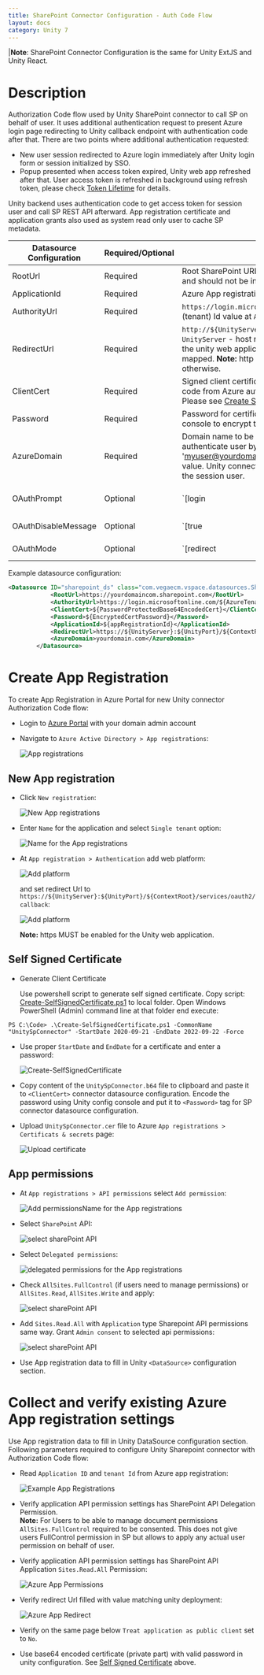 ```yaml
---
title: SharePoint Connector Configuration - Auth Code Flow
layout: docs
category: Unity 7
---
```

|**Note**: SharePoint Connector Configuration is the same for Unity ExtJS and Unity React.

# Description
Authorization Code flow used by Unity SharePoint connector to call SP on behalf of user. 
It uses additional authentication request to present Azure login page redirecting to Unity callback endpoint with authentication code after that.
There are two points where additional authentication requested:
 - New user session redirected to Azure login immediately after Unity login form or session initialized by SSO.  
 - Popup presented when access token expired, Unity web app refreshed after that. 
User access token is refreshed in background using refresh token, please check [Token Lifetime](https://docs.microsoft.com/en-us/azure/active-directory/develop/active-directory-configurable-token-lifetimes) for details. 

Unity backend uses authentication code to get access token for session user and call SP REST API afterward. 
App registration certificate and application grants also used as system read only user to cache SP metadata.  

 
 | Datasource Configuration | Required/Optional|Description | Example|
 |--------------------------|--------------------|-------------|--------|
 | RootUrl | Required| Root SharePoint URL. **Note:** site path configured at RepositoryDataProvider level and should not be included. | `<RootUrl>https://yourdomain.sharepoint.com</RootUrl>` |
 | ApplicationId | Required| Azure App registration applicationId (clientId) | `<ApplicationId>f1d7c8bc-6284-4db8-968f-e88a9bca70e1</ApplicationId>` |
 | AuthorityUrl | Required| `https://login.microsoftonline.com/${AzureTenantId}`. Please find Directory (tenant) Id value at `App registration` > `Overview` page | `<AuthorityUrl>https://login.microsoftonline.com/b128c161-3661-441c-8212-5116e40ef414</AuthorityUrl>` |
 | RedirectUrl | Required| `http://${UnityServer}:${UnityPort}/${ContextRoot}/services/oauth2/callback`. `UnityServer` - host name for the web unity application. `UnityPort` - port value for the unity web application. `ContextRoot` - server path unity web application mapped. **Note:** http could be only used for localhost, https MUST be used otherwise. | `<RedirectUrl>https://unity.server.com:9443/vu/services/oauth2/callback</RedirectUrl>` |
 | ClientCert | Required| Signed client certificate password protected. Certificate used to get access code from Azure authority url. It's also used to authenticate system user to SP. Please see [Create Self Signed Certificate](#self-signed-certificate) page for details | `<ClientCert>MIIKTQIBAz...=</ClientCert>` |
 | Password | Required| Password for certificate above. Should be stored encrypted (use Unity config console to encrypt the value)  | `<Password>...</Password>` |
 | AzureDomain| Required| Domain name to be added/replaced for Unity user session if container authenticate user by simple name. This map username like 'myuser' to 'myuser@yourdomain.com' known to Azure AD. **Note:** this is case sensitive value. Unity connector validates Azure access token from auth popup belongs to the session user. | `<AzureDomain>yourdomain.com</AzureDomain>` |
 | OAuthPrompt | Optional| `[login|none]`. `login` - will force the user to enter their credentials, negating single-sign on. Defaults to the Single Sign On behaviour - no interactive prompts if possible.  Please check [prompt option documentation](https://docs.microsoft.com/en-us/azure/active-directory/develop/v2-oauth2-auth-code-flow) for details | `<OAuthPrompt>login</OAuthPrompt>` |
 | OAuthDisableMessage | Optional| `[true|false]`. Defaults to `false` - additional Unity message will be presented before Azure popup | `<OAuthDisableMessage>true</OAuthDisableMessage>` |
 | OAuthMode | Optional| `[redirect|popup]`. Defaults to `redirect` - Azure interaction in the same Unity window. `popup` - Azure interaction in a separate popup window | `<OAuthMode>redirect</OAuthMode>` |
 
Example datasource configuration:
```xml
<Datasource ID="sharepoint_ds" class="com.vegaecm.vspace.datasources.SharepointDatasource">
            <RootUrl>https://yourdomaincom.sharepoint.com</RootUrl>
            <AuthorityUrl>https://login.microsoftonline.com/${AzureTenantId}</AuthorityUrl>
            <ClientCert>${PasswordProtectedBase64EncodedCert}</ClientCert>
            <Password>${EncryptedCertPassword}</Password>
            <ApplicationId>${appRegistrationId}</ApplicationId>
            <RedirectUrl>https://${UnityServer}:${UnityPort}/${ContextRoot}/services/oauth2/callback</RedirectUrl>
            <AzureDomain>yourdomain.com</AzureDomain>
        </Datasource>
```
   
# Create App Registration 
To create App Registration  in Azure Portal for new Unity connector Authorization Code flow:   

 - Login to [Azure Portal](https://portal.azure.com) with your domain admin account
 - Navigate to `Azure Active Directory > App registrations`:
  
    ![App registrations](authcode/images/app_reg_nav.png)

## New App registration  

 - Click `New registration`: 
 
    ![New App registrations](authcode/images/app_reg_new.png)
 
 - Enter `Name` for the application and select `Single tenant` option:
 
    ![Name for the App registrations](authcode/images/app_reg_name.png)
 
 - At `App registration > Authentication` add web platform:
 
    ![Add platform](authcode/images/app_add_platform.png)
 
    and set redirect Url to `https://${UnityServer}:${UnityPort}/${ContextRoot}/services/oauth2/callback`:  
  
    ![Add platform](authcode/images/app_add_platform_redirect.png) 
 
    **Note:** https MUST be enabled for the Unity web application.

## Self Signed Certificate

 - Generate Client Certificate
  
   Use powershell script to generate self signed certificate. 
   Copy script: [Create-SelfSignedCertificate.ps1](authcode/downloads/Create-SelfSignedCertificate.ps1) to local folder.
   Open Windows PowerShell (Admin) command line at that folder end execute:   
```shell
PS C:\Code> .\Create-SelfSignedCertificate.ps1 -CommonName "UnitySpConnector" -StartDate 2020-09-21 -EndDate 2022-09-22 -Force
```
 - Use proper `StartDate` and `EndDate` for a certificate and enter a password:    

   ![Create-SelfSignedCertificate](authcode/images/generate_cert.png)
   
 - Copy content of the `UnitySpConnector.b64` file to clipboard and paste it to `<ClientCert>` connector datasource configuration. 
   Encode the password using Unity config console and put it to `<Password>` tag for SP connector datasource configuration.
 
 - Upload `UnitySpConnector.cer` file to Azure `App registrations > Certificats & secrets` page: 
 
   ![Upload certificate](authcode/images/app_cert_upload.png) 
 
## App permissions
  
 - At `App registrations > API permissions` select `Add permission`:

    ![Add permissionsName for the App registrations](authcode/images/app_permissions_add.png)
 
- Select `SharePoint` API:
  
    ![select sharePoint API](authcode/images/app_permissions_sp.png)
    
- Select `Delegated permissions`:
 
    ![delegated permissions for the App registrations](authcode/images/app_permissions_delegated.png)
 
 - Check `AllSites.FullControl` (if users need to manage permissions) or `AllSites.Read`, `AllSites.Write` and apply:
  
    ![select sharePoint API](authcode/images/app_permissions_sp_delegated_fc.png)

 - Add `Sites.Read.All` with `Application` type Sharepoint API permissions same way.
 Grant `Admin consent` to selected api permissions:
 
    ![select sharePoint API](authcode/images/app_permissions_sp_granted.png) 

- Use App registration data to fill in Unity `<DataSource>` configuration section.   

# Collect and verify existing Azure App registration settings

Use App registration data to fill in Unity DataSource configuration section. Following parameters required to configure Unity Sharepoint connector with Authorization Code flow: 
 - Read `Application ID` and `tenant Id` from Azure app registration: 
 
    ![Example App Registrations](authcode/images/app_id_tenant.png) 

 - Verify application API permission settings has SharePoint API Delegation Permission.  
 **Note:** For Users to be able to manage document permissions `AllSites.FullControl` required to be consented. 
 This does not give users FullControl permission in SP but allows to apply any actual user permission on behalf of user. 
 - Verify application API permission settings has SharePoint API Application `Sites.Read.All` Permission:
  
    ![Azure App Permissions](authcode/images/app_permissions_sp_granted.png)

 - Verify redirect Url filled with value matching unity deployment: 
 
    ![Azure App Redirect](authcode/images/app_redirect.png)  
    
 - Verify on the same page below `Treat application as public client` set to `No`. 
 - Use base64 encoded certificate (private part) with valid password in unity configuration. See [Self Signed Certificate](#self-signed-certificate) above.   
